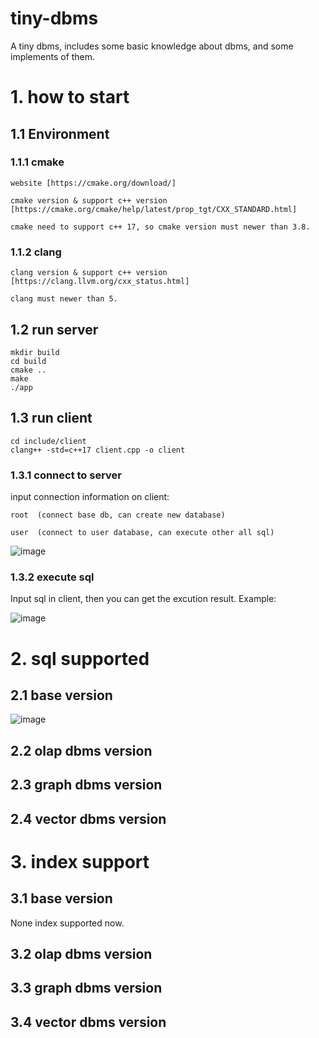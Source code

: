 # tiny-dbms
A tiny dbms, includes some basic knowledge about dbms, and some implements of them.

# 1. how to start
## 1.1 Environment
### 1.1.1 cmake
```
website [https://cmake.org/download/]

cmake version & support c++ version [https://cmake.org/cmake/help/latest/prop_tgt/CXX_STANDARD.html]

cmake need to support c++ 17, so cmake version must newer than 3.8.
```

### 1.1.2 clang
```
clang version & support c++ version [https://clang.llvm.org/cxx_status.html]

clang must newer than 5.
```
## 1.2 run server
```
mkdir build
cd build
cmake ..
make
./app
```
## 1.3 run client
```
cd include/client
clang++ -std=c++17 client.cpp -o client 
```
### 1.3.1 connect to server
input connection information on client:
```
root  (connect base db, can create new database)
```
```
user  (connect to user database, can execute other all sql)
```
![image](https://github.com/user-attachments/assets/91296a86-6baf-44bd-a2f9-02e26d0bbb86)

### 1.3.2 execute sql
Input sql in client, then you can get the excution result.
Example:

![image](https://github.com/user-attachments/assets/3b9aaa76-40c4-4e49-a849-1bfe0cac8d51)

# 2. sql supported
## 2.1 base version
![image](https://github.com/user-attachments/assets/e4c5b122-cb99-46a9-a675-31d3d93d6d86)
## 2.2 olap dbms version
## 2.3 graph dbms version
## 2.4 vector dbms version

# 3. index support
## 3.1 base version
None index supported now.
## 3.2 olap dbms version
## 3.3 graph dbms version
## 3.4 vector dbms version